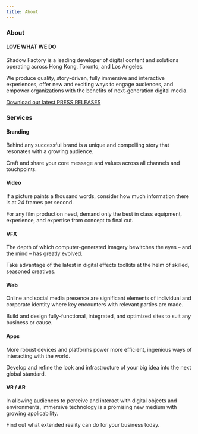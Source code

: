 ```yaml
---
title: About
---
```

 <div class="about-content">
 	<div class="about">
		<h3 class="textThin textWhite sectionTitle mt4">About</h3>
		<div class="description">
			<h4 class="textBold textYellow">LOVE WHAT WE DO</h4>
			<p class="textRegular textWhite">Shadow Factory is a leading developer of digital content and solutions operating across Hong Kong, Toronto, and Los Angeles.</p>
			<p class="textRegular textWhite">We produce quality, story-driven, fully immersive and interactive experiences, offer new and exciting ways to engage audiences, and empower organizations with the benefits of next-generation digital media.</p>
			<a class="underline" href="/download/SF_PressRelease_2018.zip">
				<p class="textRegular textWhite">  Download our latest  <span class="textBold textYellow">PRESS RELEASES</span></p>
			</a>
		</div>
	</div>
		<div class="service">
			<h3 class="textThin textWhite sectionTitle mt4">Services</h3>
			<div class="row">
				<div class="left-service col-md-6">		
					<!-- start box -->
					<div class="box">
						<div class="box-item">
							<span class="is-close" data-toggle="collapse" data-target="#item-content">
								<h4 class="textBold mb0 is_close">Branding</h4>
							</span>
							<div id="item-content" class="collapse">
								<div class="">
									<p class="textWhite textRegular mt4">Behind any successful brand is a unique and compelling story that resonates with a growing audience.</p>
									<p class="textWhite textRegular">Craft and share your core message and values across all channels and touchpoints.</p>
								</div>
							</div>
						</div>
					</div>
					<div class="box">
						<div class="box-item">
							<span class="is-close" data-toggle="collapse" data-target="#item-content1">
								<h4 class="textBold mb0 is_close">Video</h4>
							</span>
							<div id="item-content1" class="collapse">
								<div class="">
									<p class="textWhite textRegular mt4">If a picture paints a thousand words, consider how much information there is at 24 frames per second.</p>
									<p class="textWhite textRegular">For any film production need, demand only the best in class equipment, experience, and expertise from concept to final cut.</p>
								</div>
							</div>
						</div>
					</div>
					<div class="box">
						<div class="box-item">
							<span class="is-close" data-toggle="collapse" data-target="#item-content2">
								<h4 class="textBold mb0 is_close">VFX</h4>
							</span>
							<div id="item-content2" class="collapse">
								<div class="">
									<p class="textWhite textRegular mt4">The depth of which computer-generated imagery bewitches the eyes – and the mind – has greatly evolved.</p>
									<p class="textWhite textRegular">Take advantage of the latest in digital effects toolkits at the helm of skilled, seasoned creatives.</p>
								</div>
							</div>
						</div>
					</div>		
					<!-- end box		 -->
				</div>
				<div class="right-service col-md-6">	
				<!-- start box	 -->
					<div class="box">
						<div class="box-item">
							<span class="is-close" data-toggle="collapse" data-target="#item-content3">
								<h4 class="textBold mb0 is_close">Web</h4>
							</span>
							<div id="item-content3" class="collapse">
								<div class="">
									<p class="textWhite textRegular mt4">Online and social media presence are significant elements of individual and corporate identity where key encounters with relevant parties are made.</p>
									<p class="textWhite textRegular">Build and design fully-functional, integrated, and optimized sites to suit any business or cause.</p>
								</div>
							</div>
						</div>
					</div>
					<div class="box">
						<div class="box-item">
							<span class="is-close" data-toggle="collapse" data-target="#item-content4">
								<h4 class="textBold mb0 is_close">Apps</h4>
							</span>
							<div id="item-content4" class="collapse">
								<div class="">
									<p class="textWhite textRegular mt4">More robust devices and platforms power more efficient, ingenious ways of interacting with the world.</p>
									<p class="textWhite textRegular">Develop and refine the look and infrastructure of your big idea into the next global standard.</p>
								</div>
							</div>
						</div>
					</div>
					<div class="box">
						<div class="box-item">
							<span class="is-close" data-toggle="collapse" data-target="#item-content5">
								<h4 class="textBold mb0 is_close">VR / AR</h4>
							</span>
							<div id="item-content5" class="collapse">
								<div class="">
									<p class="textWhite textRegular mt4">In allowing audiences to perceive and interact with digital objects and environments, immersive technology is a promising new medium with growing applicability.</p>
									<p class="textWhite textRegular">Find out what extended reality can do for your business today.</p>
								</div>
							</div>
						</div>
					</div>	
					<!-- end box -->
				</div>
			</div>
		</div>
	</div>	

<script>
	$(".box-item h4").click (function () {
		if ($(this).hasClass('is_close')){
			$(this).removeClass ('is_close');
			$(this).addClass ('is_open');
		} else if ($(this).hasClass('is_open')) {
			$(this).removeClass ('is_open');
			$(this).addClass ('is_close');
		}
	})
</script>